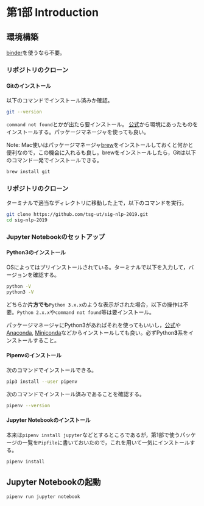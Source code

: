 # 第1部 Introduction

## 環境構築
[binder](https://mybinder.org)を使うなら不要。

### リポジトリのクローン
#### Gitのインストール
以下のコマンドでインストール済みか確認。
```bash
git --version
```
`command not found`とかが出たら要インストール。 [公式](https://git-scm.com/downloads)から環境にあったものをインストールする。パッケージマネージャを使っても良い。

Note: Mac使いはパッケージマネージャ[brew](https://brew.sh/index_ja)をインストールしておくと何かと便利なので，この機会に入れるも良し。brewをインストールしたら，Gitは以下のコマンド一発でインストールできる。
```bash
brew install git
```

### リポジトリのクローン
ターミナルで適当なディレクトリに移動した上で，以下のコマンドを実行。
```bash
git clone https://github.com/tsg-ut/sig-nlp-2019.git
cd sig-nlp-2019
```

### Jupyter Notebookのセットアップ

#### Python3のインストール
OSによってはプリインストールされている。ターミナルで以下を入力して，バージョンを確認する。
```bash
python -V
python3 -V
```
どちらか**片方でも**`Python 3.x.x`のような表示がされた場合，以下の操作は不要。`Python 2.x.x`や`command not found`等は要インストール。

パッケージマネージャにPython3があればそれを使ってもいいし，[公式](https://www.python.org/downloads/)や[Anaconda](https://www.anaconda.com/distribution/), [Miniconda](https://docs.conda.io/en/latest/miniconda.html)などからインストールしても良い。必ずPython**3**系をインストールすること。

#### Pipenvのインストール
次のコマンドでインストールできる。
```bash
pip3 install --user pipenv
```
次のコマンドでインストール済みであることを確認する。
```bash
pipenv --version
```

#### Jupyter Notebookのインストール
本来は`pipenv install jupyter`などとするところであるが，第1部で使うパッケージの一覧を`Pipfile`に書いておいたので，これを用いて一気にインストールする。

```bash
pipenv install
```

## Jupyter Notebookの起動
```bash
pipenv run jupyter notebook
```
